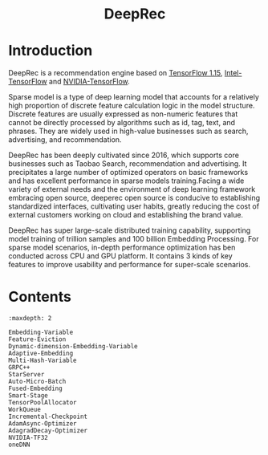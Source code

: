 <h1 align="center">
    DeepRec
</h1>

# Introduction
DeepRec is a recommendation engine based on [TensorFlow 1.15](https://www.tensorflow.org/), [Intel-TensorFlow](https://github.com/Intel-tensorflow/tensorflow) and [NVIDIA-TensorFlow](https://github.com/NVIDIA/tensorflow).


Sparse model is a type of deep learning model that accounts for a relatively high proportion of discrete feature calculation logic in the model structure. Discrete features are usually expressed as non-numeric features that cannot be directly processed by algorithms such as id, tag, text, and phrases. They are widely used in high-value businesses such as search, advertising, and recommendation.


DeepRec has been deeply cultivated since 2016, which supports core businesses such as Taobao Search, recommendation and advertising. It precipitates a large number of optimized operators on basic frameworks and has excellent performance in sparse models training.Facing a wide variety of external needs and the environment of deep learning framework embracing open source, deeperec open source is conducive to establishing standardized interfaces, cultivating user habits, greatly reducing the cost of external customers working on cloud and establishing the brand value.


DeepRec has super large-scale distributed training capability, supporting model training of trillion samples and 100 billion Embedding Processing. For sparse model scenarios, in-depth performance optimization has ben conducted across CPU and GPU platform. It contains 3 kinds of key features to improve usability and performance for super-scale scenarios. 
# Contents

```{toctree}
:maxdepth: 2

Embedding-Variable
Feature-Eviction
Dynamic-dimension-Embedding-Variable
Adaptive-Embedding
Multi-Hash-Variable
GRPC++
StarServer
Auto-Micro-Batch
Fused-Embedding
Smart-Stage
TensorPoolAllocator
WorkQueue
Incremental-Checkpoint
AdamAsync-Optimizer
AdagradDecay-Optimizer
NVIDIA-TF32
oneDNN
```
